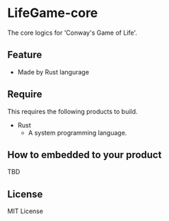 # LifeGame-core

The core logics for 'Conway's Game of Life'.

## Feature

* Made by Rust langurage

## Require

This requires the following products to build.

* Rust
    * A system programming language.

## How to embedded to your product

TBD

## License

MIT License

